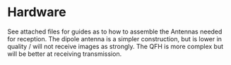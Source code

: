 # Hardware

See attached files for guides as to how to assemble the Antennas needed for reception.  The dipole antenna is a simpler construction, but is lower in quality / will not receive images as strongly.  The QFH is more complex but will be better at receiving transmission.
 
